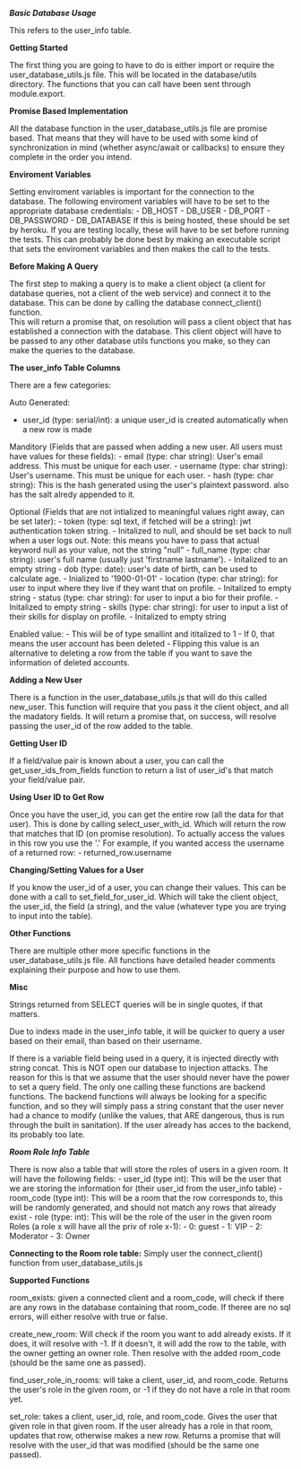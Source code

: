 ***Basic Database Usage***

This refers to the user_info table.

**Getting Started**

The first thing you are going to have to do is either import or require the user_database_utils.js file.
This will be located in the database/utils directory.
The functions that you can call have been sent through module.export.

**Promise Based Implementation**

All the database function in the user_database_utils.js file are promise based. 
That means that they will have to be used with some kind of synchronization in mind (whether async/await or callbacks) 
to ensure they complete in the order you intend.

**Enviroment Variables**

Setting enviroment variables is important for the connection to the database.  The following enviroment variables will have to be set to the appropriate database credentials:
    - DB_HOST
    - DB_USER
    - DB_PORT
    - DB_PASSWORD
    - DB_DATABASE
If this is being hosted, these should be set by heroku.  If you are testing locally, these will have to be set before running the tests.
This can probably be done best by making an executable script that sets the enviroment variables and then makes the call to the tests.

**Before Making A Query**

The first step to making a query is to make a client object (a client for database queries, not a client of the web service) and connect it to the database.
This can be done by calling the database connect_client() function.  
This will return a promise that, on resolution will pass a client object that has established a connection with the database.
This client object will have to be passed to any other database utils functions you make, so they can make the queries to the database.

**The user_info Table Columns**

There are a few categories:

Auto Generated:    
- user_id (type: serial/int): a unique user_id is created automatically when a new row is made

Manditory (Fields that are passed when adding a new user.  All users must have values for these fields):
    - email (type: char string): User's email address.  This must be unique for each user.
    - username (type: char string): User's username.  This must be unique for each user.
    - hash (type: char string): This is the hash generated using the user's plaintext password.  also has the salt alredy appended to it.

Optional (Fields that are not intialized to meaningful values right away, can be set later):
    - token (type: sql text, if fetched will be a string): jwt authentication token string.
        - Initalized to null, and should be set back to null when a user logs out.  Note: this means you have to pass that actual keyword null as your value, not the string "null"
    - full_name (type: char string): user's full name (usually just 'firstname lastname').
        - Initalized to an empty string
    - dob (type: date): user's date of birth, can be used to calculate age.
        - Inialized to '1900-01-01'
    - location (type: char string): for user to input where they live if they want that on profile.
        - Initalized to empty string
    - status (type: char string): for user to input a bio for their profile.
        - Initalized to empty string
    - skills (type: char string): for user to input a list of their skills for display on profile.
        - Initalized to empty string

Enabled value:
    - This wiil be of type smallint and ititalized to 1
    - If 0, that means the user account has been deleted
    - Flipping this value is an alternative to deleting a row from the table if you want to save the information of deleted accounts.

**Adding a New User**

There is a function in the user_database_utils.js that will do this called new_user.
This function will require that you pass it the client object, and all the madatory fields.
It will return a promise that, on success, will resolve passing the user_id of the row added to the table.

**Getting User ID**

If a field/value pair is known about a user, you can call the get_user_ids_from_fields function to return a list of user_id's that match your field/value pair.

**Using User ID to Get Row**

Once you have the user_id, you can get the entire row (all the data for that user).
This is done by calling select_user_with_id.  Which will return the row that matches that ID (on promise resolution).
To actually access the values in this row you use the '.'
For example, if you wanted access the username of a returned row:
    - returned_row.username

**Changing/Setting Values for a User**

If you know the user_id of a user, you can change their values.
This can be done with a call to set_field_for_user_id.  Which will take the client object, the user_id, the field (a string), and the value (whatever type you are trying to input into the table).

**Other Functions**

There are multiple other more specific functions in the user_database_utils.js file.  All functions have detailed header comments explaining their purpose and how to use them.

**Misc**

Strings returned from SELECT queries will be in single quotes, if that matters.

Due to indexs made in the user_info table, it will be quicker to query a user based on their email, than based on their username.

If there is a variable field being used in a query, it is injected directly with string concat.  This is NOT open our database to injection attacks.
The reason for this is that we assume that the user should never have the power to set a query field.  The only one calling these functions are backend functions.
The backend functions will always be looking for a specific function, and so they will simply pass a string constant that the user never had a chance to modify (unlike the values, that ARE dangerous, thus is run through the built in sanitation).
If the user already has acces to the backend, its probably too late.

***Room Role Info Table***

There is now also a table that will store the roles of users in a given room.  It will have the following fields:
    - user_id (type int): This will be the user that we are storing the information for (their user_id from the user_info table)
    - room_code (type int): This will be a room that the row corresponds to, this will be randomly generated, and should not match any rows that already exist
    - role (type: int): This will be the role of the user in the given room
        Roles (a role x will have all the priv of role x-1):
	        - 0: guest
	        - 1: VIP
	        - 2: Moderator
	        - 3: Owner

**Connecting to the Room role table:** Simply user the connect_client() function from user_database_utils.js

**Supported Functions**

room_exists: given a connected client and a room_code, will check if there are any rows in the database containing that room_code.  If theree are no sql errors, will either resolve with true or false.

create_new_room: Will check if the room you want to add already exists.  If it does, it will resolve with -1.  If it doesn't, it will add the row to the table, with the owner getting an owner role.  Then resolve with the added room_code (should be the same one as passed).

find_user_role_in_rooms: will take a client, user_id, and room_code.  Returns the user's role in the given room, or -1 if they do not have a role in that room yet.

set_role: takes a client, user_id, role, and room_code.  Gives the user that given role in that given room.  If the user already has a role in that room, updates that row, otherwise makes a new row.  Returns a promise that will resolve with the user_id that was modified (should be the same one passed).